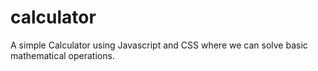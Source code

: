 # calculator
A simple Calculator using Javascript and CSS where we can solve basic mathematical operations.
